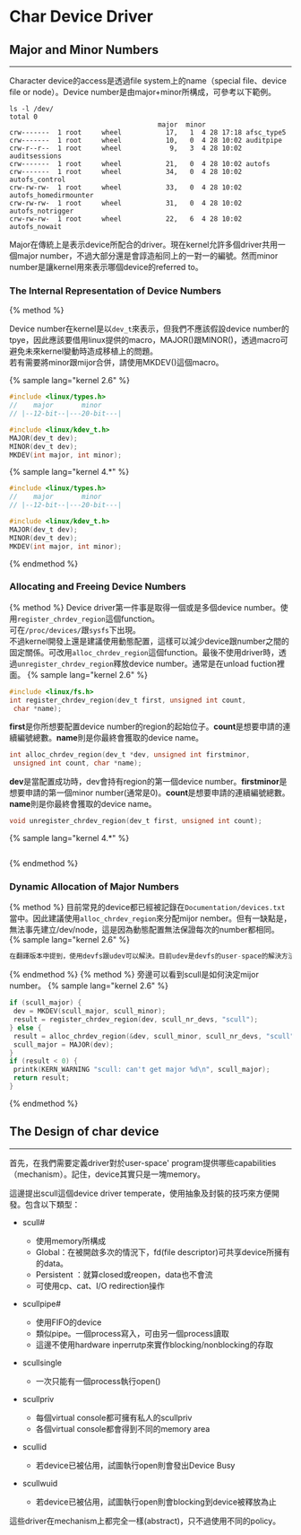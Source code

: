 # Char Device Driver

## Major and Minor Numbers

---

Character device的access是透過file system上的name（special file、device file or node）。Device number是由major+minor所構成，可參考以下範例。

```
ls -l /dev/ 
total 0
                                     major  minor
crw-------  1 root     wheel           17,   1  4 28 17:18 afsc_type5
crw-------  1 root     wheel           10,   0  4 28 10:02 auditpipe
crw-r--r--  1 root     wheel            9,   3  4 28 10:02 auditsessions
crw-------  1 root     wheel           21,   0  4 28 10:02 autofs
crw-------  1 root     wheel           34,   0  4 28 10:02 autofs_control
crw-rw-rw-  1 root     wheel           33,   0  4 28 10:02 autofs_homedirmounter
crw-rw-rw-  1 root     wheel           31,   0  4 28 10:02 autofs_notrigger
crw-rw-rw-  1 root     wheel           22,   6  4 28 10:02 autofs_nowait
```

Major在傳統上是表示device所配合的driver。現在kernel允許多個driver共用一個major number，不過大部分還是會諄造船同上的一對一的編號。然而minor number是讓kernel用來表示哪個device的referred to。

### The Internal Representation of Device Numbers

{% method %}

Device number在kernel是以`dev_t`來表示，但我們不應該假設device number的tpye，因此應該要借用linux提供的macro，MAJOR\(\)跟MINOR\(\)，透過macro可避免未來kernel變動時造成移植上的問題。   
若有需要將minor跟mijor合併，請使用MKDEV()這個macro。

{% sample lang="kernel 2.6" %}

``` c
#include <linux/types.h>
//    major       minor
// |--12-bit--|---20-bit---|

#include <linux/kdev_t.h>
MAJOR(dev_t dev);
MINOR(dev_t dev);
MKDEV(int major, int minor);
```
{% sample lang="kernel 4.\*" %}
``` c
#include <linux/types.h>
//    major       minor
// |--12-bit--|---20-bit---|

#include <linux/kdev_t.h>
MAJOR(dev_t dev);
MINOR(dev_t dev);
MKDEV(int major, int minor);
```
{% endmethod %}

### Allocating and Freeing Device Numbers
{% method %}
Device driver第一件事是取得一個或是多個device number。使用`register_chrdev_region`這個function。   
可在`/proc/devices/`跟`sysfs`下出現。  
不過kernel開發上還是建議使用動態配置，這樣可以減少device跟number之間的固定關係。可改用`alloc_chrdev_region`這個function。最後不使用driver時，透過`unregister_chrdev_region`釋放device number。通常是在unload fuction裡面。
{% sample lang="kernel 2.6" %}

``` c
#include <linux/fs.h>
int register_chrdev_region(dev_t first, unsigned int count,
 char *name);
```
**first**是你所想要配置device number的region的起始位子。**count**是想要申請的連續編號總數。**name**則是你最終會獲取的device name。
``` c
int alloc_chrdev_region(dev_t *dev, unsigned int firstminor,
 unsigned int count, char *name);
```
**dev**是當配置成功時，dev會持有region的第一個device number。**firstminor**是想要申請的第一個minor number(通常是0)。**count**是想要申請的連續編號總數。**name**則是你最終會獲取的device name。
``` c
void unregister_chrdev_region(dev_t first, unsigned int count);
```
{% sample lang="kernel 4.\*" %}
``` c

```
{% endmethod %}
### Dynamic Allocation of Major Numbers
{% method %}
目前常見的device都已經被記錄在`Documentation/devices.txt`當中。因此建議使用`alloc_chrdev_region`來分配mijor nember。但有一缺點是，無法事先建立/dev/node，這是因為動態配置無法保證每次的number都相同。
{% sample lang="kernel 2.6" %}
``` c 
在翻譯版本中提到，使用devfs跟udev可以解決。目前udev是devfs的user-space的解決方法。是使用kernel發出hotplug出法user-space的process，此process會從sysfs取得新的device的資訊，並動態建立device node。最新狀況是udev已經被整理到systemd當中，有興趣的可以參考以下連結：http://man7.org/linux/man-pages/man7/udev.7.html。
```
{% endmethod %}
{% method %}
旁邊可以看到scull是如何決定mijor number。
{% sample lang="kernel 2.6" %}
``` c
if (scull_major) {
 dev = MKDEV(scull_major, scull_minor);
 result = register_chrdev_region(dev, scull_nr_devs, "scull");
} else {
 result = alloc_chrdev_region(&dev, scull_minor, scull_nr_devs, "scull");
 scull_major = MAJOR(dev);
}
if (result < 0) {
 printk(KERN_WARNING "scull: can't get major %d\n", scull_major);
 return result;
}
```
{% endmethod %}

## The Design of char device

---

首先，在我們需要定義driver對於user-space' program提供哪些capabilities（mechanism）。記住，device其實只是一塊memory。

這邊提出scull這個device driver temperate，使用抽象及封裝的技巧來方便開發。包含以下類型：

* scull\#

  * 使用memory所構成
  * Global：在被開啟多次的情況下，fd\(file descriptor\)可共享device所擁有的data。
  * Persistent ：就算closed或reopen，data也不會流
  * 可使用cp、cat、I/O redirection操作

* scullpipe\#

  * 使用FIFO的device
  * 類似pipe。一個process寫入，可由另一個process讀取
  * 這邊不使用hardware inperrutp來實作blocking/nonblocking的存取

* scullsingle

  * 一次只能有一個process執行open\(\)

* scullpriv

  * 每個virtual console都可擁有私人的scullpriv
  * 各個virtual console都會得到不同的memory area

* scullid

  * 若device已被佔用，試圖執行open則會發出Device Busy

* scullwuid
  * 若device已被佔用，試圖執行open則會blocking到device被釋放為止

這些driver在mechanism上都完全一樣\(abstract\)，只不過使用不同的policy。

